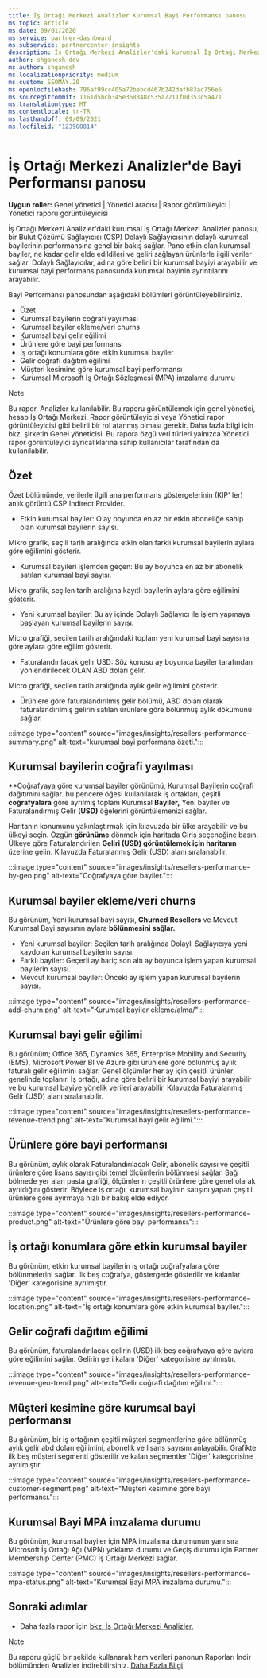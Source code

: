 ```yaml
---
title: İş Ortağı Merkezi Analizler Kurumsal Bayi Performansı panosu
ms.topic: article
ms.date: 09/01/2020
ms.service: partner-dashboard
ms.subservice: partnercenter-insights
description: İş Ortağı Merkezi Analizler'daki kurumsal İş Ortağı Merkezi Analizler panosu, bir Bulut Çözümü Sağlayıcısı (CSP) Indirect Provider'ın dolaylı kurumsal bayilerinin performansına genel bir bakış sağlar.
author: shganesh-dev
ms.author: shganesh
ms.localizationpriority: medium
ms.custom: SEOMAY.20
ms.openlocfilehash: 796af99cc405a72bebcd467b242dafb83ac756e5
ms.sourcegitcommit: 1161d5bcb345e368348c535a7211f0d353c5a471
ms.translationtype: MT
ms.contentlocale: tr-TR
ms.lasthandoff: 09/09/2021
ms.locfileid: "123960814"
---
```

# <a name="reseller-performance-dashboard-in-partner-center-insights"></a>İş Ortağı Merkezi Analizler'de Bayi Performansı panosu

**Uygun roller:** Genel yönetici | Yönetici aracısı | Rapor görüntüleyici | Yönetici raporu görüntüleyicisi

İş Ortağı Merkezi Analizler'daki kurumsal İş Ortağı Merkezi Analizler panosu, bir Bulut Çözümü Sağlayıcısı (CSP) Dolaylı Sağlayıcısının dolaylı kurumsal bayilerinin performansına genel bir bakış sağlar. Pano etkin olan kurumsal bayiler, ne kadar gelir elde edildileri ve geliri sağlayan ürünlerle ilgili veriler sağlar. Dolaylı Sağlayıcılar, adına göre belirli bir kurumsal bayiyi arayabilir ve kurumsal bayi performans panosunda kurumsal bayinin ayrıntılarını arayabilir.

Bayi Performansı panosundan aşağıdaki bölümleri görüntüleyebilirsiniz.

- Özet
- Kurumsal bayilerin coğrafi yayılması
- Kurumsal bayiler ekleme/veri churns 
- Kurumsal bayi gelir eğilimi 
- Ürünlere göre bayi performansı
- İş ortağı konumlara göre etkin kurumsal bayiler
- Gelir coğrafi dağıtım eğilimi
- Müşteri kesimine göre kurumsal bayi performansı
- Kurumsal Microsoft İş Ortağı Sözleşmesi (MPA) imzalama durumu

 > [!NOTE]
 > Bu rapor, Analizler kullanılabilir. Bu raporu görüntülemek için genel yönetici, hesap İş Ortağı Merkezi, Rapor görüntüleyicisi veya Yönetici rapor görüntüleyicisi gibi belirli bir rol atanmış olması gerekir. Daha fazla bilgi için bkz. şirketin Genel yöneticisi. Bu rapora özgü veri türleri yalnızca Yönetici rapor görüntüleyici ayrıcalıklarına sahip kullanıcılar tarafından da kullanılabilir.

## <a name="summary"></a>Özet

Özet bölümünde, verilerle ilgili ana performans göstergelerinin (KIP' ler) anlık görüntü CSP Indirect Provider.

- Etkin kurumsal bayiler: O ay boyunca en az bir etkin aboneliğe sahip olan kurumsal bayilerin sayısı.

Mikro grafik, seçili tarih aralığında etkin olan farklı kurumsal bayilerin aylara göre eğilimini gösterir.

- Kurumsal bayileri işlemden geçen: Bu ay boyunca en az bir abonelik satılan kurumsal bayi sayısı. 

Mikro grafik, seçilen tarih aralığına kayıtlı bayilerin aylara göre eğilimini gösterir.

- Yeni kurumsal bayiler: Bu ay içinde Dolaylı Sağlayıcı ile işlem yapmaya başlayan kurumsal bayilerin sayısı. 

Micro grafiği, seçilen tarih aralığındaki toplam yeni kurumsal bayi sayısına göre aylara göre eğilim gösterir.

- Faturalandırılacak gelir USD: Söz konusu ay boyunca bayiler tarafından yönlendirilecek OLAN ABD doları gelir. 

Micro grafiği, seçilen tarih aralığında aylık gelir eğilimini gösterir.

- Ürünlere göre faturalandırılmış gelir bölümü, ABD doları olarak faturalandırılmış gelirin satılan ürünlere göre bölünmüş aylık dökümünü sağlar. 

:::image type="content" source="images/insights/resellers-performance-summary.png" alt-text="kurumsal bayi performans özeti.":::

## <a name="geographical-spread-of-resellers"></a>Kurumsal bayilerin coğrafi yayılması

**Coğrafyaya göre kurumsal bayiler görünümü, Kurumsal Bayilerin coğrafi dağıtımını sağlar. bu pencere öğesi kullanılarak iş ortakları, çeşitli **coğrafyalara** göre ayrılmış toplam Kurumsal **Bayiler,** Yeni bayiler ve Faturalandırmış Gelir **(USD)** öğelerini görüntülemenizi sağlar.

Haritanın konumunu yakınlaştırmak için kılavuzda bir ülke arayabilir ve bu ülkeyi seçin. Özgün **görünüme** dönmek için haritada Giriş seçeneğine basın. Ülkeye göre Faturalandırilen **Geliri (USD) görüntülemek için haritanın** üzerine gelin. Kılavuzda Faturalanmış Gelir (USD) alanı sıralanabilir.

:::image type="content" source="images/insights/resellers-performance-by-geo.png" alt-text="Coğrafyaya göre bayiler.":::

## <a name="resellers-addchurns"></a>Kurumsal bayiler ekleme/veri churns

Bu görünüm, Yeni kurumsal bayi sayısı, **Churned** **Resellers** ve Mevcut Kurumsal Bayi sayısının aylara **bölünmesini sağlar.** 

- Yeni kurumsal bayiler: Seçilen tarih aralığında Dolaylı Sağlayıcıya yeni kaydolan kurumsal bayilerin sayısı.
- Farklı bayiler: Geçerli ay hariç son altı ay boyunca işlem yapan kurumsal bayilerin sayısı.
- Mevcut kurumsal bayiler: Önceki ay işlem yapan kurumsal bayilerin sayısı.

:::image type="content" source="images/insights/resellers-performance-add-churn.png" alt-text="Kurumsal bayiler ekleme/alma/":::

## <a name="resellers-revenue-trend"></a>Kurumsal bayi gelir eğilimi 

Bu görünüm; Office 365, Dynamics 365, Enterprise Mobility and Security (EMS), Microsoft Power BI ve Azure gibi ürünlere göre bölünmüş aylık faturalı gelir eğilimini sağlar. Genel ölçümler her ay için çeşitli ürünler genelinde toplanır. İş ortağı, adına göre belirli bir kurumsal bayiyi arayabilir ve bu kurumsal bayiye yönelik verileri arayabilir. Kılavuzda Faturalanmış Gelir (USD) alanı sıralanabilir.

:::image type="content" source="images/insights/resellers-performance-revenue-trend.png" alt-text="Kurumsal bayi gelir eğilimi.":::

## <a name="reseller-performance-by-products"></a>Ürünlere göre bayi performansı

Bu görünüm, aylık olarak Faturalandırılacak Gelir, abonelik sayısı ve çeşitli ürünlere göre lisans sayısı gibi temel ölçümlerin bölünmesi sağlar. Sağ bölmede yer alan pasta grafiği, ölçümlerin çeşitli ürünlere göre genel olarak ayrıldığını gösterir. Böylece iş ortağı, kurumsal bayinin satışını yapan çeşitli ürünlere göre ayırmaya hızlı bir bakış elde ediyor.

:::image type="content" source="images/insights/resellers-performance-product.png" alt-text="Ürünlere göre bayi performansı.":::

## <a name="active-resellers-by-partner-locations"></a>İş ortağı konumlara göre etkin kurumsal bayiler

Bu görünüm, etkin kurumsal bayilerin iş ortağı coğrafyalara göre bölünmelerini sağlar. İlk beş coğrafya, göstergede gösterilir ve kalanlar 'Diğer' kategorisine ayrılmıştır.

:::image type="content" source="images/insights/resellers-performance-location.png" alt-text="İş ortağı konumlara göre etkin kurumsal bayiler.":::

## <a name="revenue-geo-distribution-trend"></a>Gelir coğrafi dağıtım eğilimi

Bu görünüm, faturalandırılacak gelirin (USD) ilk beş coğrafyaya göre aylara göre eğilimini sağlar.  Gelirin geri kalanı 'Diğer' kategorisine ayrılmıştır.

:::image type="content" source="images/insights/resellers-performance-revenue-geo-trend.png" alt-text="Gelir coğrafi dağıtım eğilimi.":::

## <a name="reseller-performance-by-customer-segment"></a>Müşteri kesimine göre kurumsal bayi performansı

Bu görünüm, bir iş ortağının çeşitli müşteri segmentlerine göre bölünmüş aylık gelir abd doları eğilimini, abonelik ve lisans sayısını anlayabilir. Grafikte ilk beş müşteri segmenti gösterilir ve kalan segmentler 'Diğer' kategorisine ayrılmıştır.

:::image type="content" source="images/insights/resellers-performance-customer-segment.png" alt-text="Müşteri kesimine göre bayi performansı.":::

## <a name="reseller-mpa-signing-status"></a>Kurumsal Bayi MPA imzalama durumu

Bu görünüm, kurumsal bayiler için MPA imzalama durumunun yanı sıra Microsoft İş Ortağı Ağı (MPN) yoklama durumu ve Geçiş durumu için Partner Membership Center (PMC) İş Ortağı Merkezi sağlar.

:::image type="content" source="images/insights/resellers-performance-mpa-status.png" alt-text="Kurumsal Bayi MPA imzalama durumu.":::

## <a name="next-steps"></a>Sonraki adımlar

- Daha fazla rapor için [bkz. İş Ortağı Merkezi Analizler.](partner-center-insights.md)

>[!NOTE] 
> Bu raporu güçlü bir şekilde kullanarak ham verileri panonun Raporları İndir bölümünden Analizler indirebilirsiniz. [Daha Fazla Bilgi](insights-download-reports.md) 
